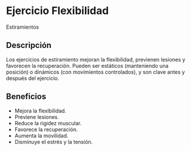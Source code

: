 # Ejercicio Flexibilidad
Estiramientos
## Descripción
Los ejercicios de estiramiento mejoran la flexibilidad, previenen lesiones y favorecen la recuperación. Pueden ser estáticos (manteniendo una posición) o dinámicos (con movimientos controlados), y son clave antes y después del ejercicio.
## Beneficios
- Mejora la flexibilidad.  
- Previene lesiones.  
- Reduce la rigidez muscular.  
- Favorece la recuperación.  
- Aumenta la movilidad.  
- Disminuye el estrés y la tensión.
